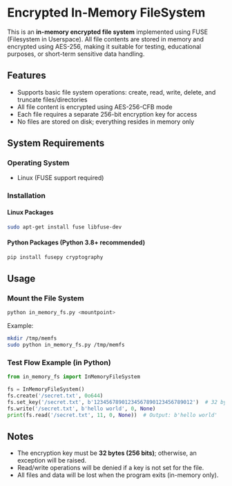 # Encrypted In-Memory FileSystem

This is an **in-memory encrypted file system** implemented using FUSE (Filesystem in Userspace). All file contents are stored in memory and encrypted using AES-256, making it suitable for testing, educational purposes, or short-term sensitive data handling.

## Features

* Supports basic file system operations: create, read, write, delete, and truncate files/directories
* All file content is encrypted using AES-256-CFB mode
* Each file requires a separate 256-bit encryption key for access
* No files are stored on disk; everything resides in memory only

## System Requirements

### Operating System

* Linux (FUSE support required)

### Installation

#### Linux Packages

```bash
sudo apt-get install fuse libfuse-dev
```

#### Python Packages (Python 3.8+ recommended)

```bash
pip install fusepy cryptography
```

## Usage

### Mount the File System

```bash
python in_memory_fs.py <mountpoint>
```

Example:

```bash
mkdir /tmp/memfs
sudo python in_memory_fs.py /tmp/memfs
```

### Test Flow Example (in Python)

```python
from in_memory_fs import InMemoryFileSystem

fs = InMemoryFileSystem()
fs.create('/secret.txt', 0o644)
fs.set_key('/secret.txt', b'12345678901234567890123456789012')  # 32 bytes key
fs.write('/secret.txt', b'hello world', 0, None)
print(fs.read('/secret.txt', 11, 0, None))  # Output: b'hello world'
```

## Notes

* The encryption key must be **32 bytes (256 bits)**; otherwise, an exception will be raised.
* Read/write operations will be denied if a key is not set for the file.
* All files and data will be lost when the program exits (in-memory only).
